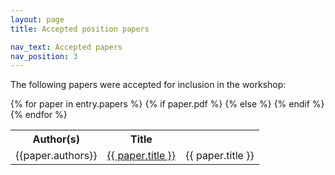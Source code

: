 ```yaml
---
layout: page
title: Accepted position papers

nav_text: Accepted papers
nav_position: 3
---
```


<!-- The accepted papers will be available here before the workshop, if you would like to submit please check out our [Call for Papers](https://www.conversationaluserinterfaces.org/workshops/CHI2023/call-for-papers.html) page for details about submitting to the workshop. -->

The following papers were accepted for inclusion in the workshop: 

<!-- <table>
  <tr>
    <th>Themes</th>
    <th>Author(s)</th>
    <th>Title</th>
  </tr>
  {% for entry in site.data.papers %}
  <tr>
    <td>{{ entry.theme}}</td>
    <td></td>
    <td></td>
  </tr>
  {% for paper in entry.papers %}
  <tr>
    <td></td>
    <td>{{paper.authors}}</td>
    <td><a href="{{ paper.pdf | absolute_url }}" title="View the PDF of {{ paper.title }}">{{ paper.title }}</a></td>
  </tr>
   {% endfor %}

{% endfor %}
</table> -->

<table>
  <tr>
    <th>Author(s)</th>
    <th>Title</th>
  </tr>
  <!-- {% for entry in site.data.papers %} -->
  {% for paper in entry.papers %}
  <tr>
    <td>{{paper.authors}}</td>
    {% if paper.pdf %}
    <td><a href="{{ paper.pdf | absolute_url }}" title="View the PDF of {{ paper.title }}">{{ paper.title }}</a></td>
    {% else %}
    <td>{{ paper.title }}</td>
    {% endif %}
  </tr>
   {% endfor %}

<!-- {% endfor %} -->
</table>

